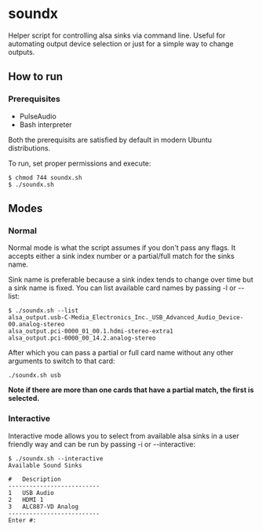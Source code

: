 # soundx
Helper script for controlling alsa sinks via command line. Useful for automating output device selection or just for a simple way to change outputs.

## How to run

### Prerequisites
- PulseAudio
- Bash interpreter

Both the prerequisits are satisfied by default in modern Ubuntu distributions.

To run, set proper permissions and execute:
```console
$ chmod 744 soundx.sh
$ ./soundx.sh
````

## Modes
### Normal
Normal mode is what the script assumes if you don't pass any flags. It accepts either a sink index number or a partial/full match for the sinks name. 

Sink name is preferable because a sink index tends to change over time but a sink name is fixed. You can list available card names by passing -l or --list:
```console
$ ./soundx.sh --list
alsa_output.usb-C-Media_Electronics_Inc._USB_Advanced_Audio_Device-00.analog-stereo
alsa_output.pci-0000_01_00.1.hdmi-stereo-extra1
alsa_output.pci-0000_00_14.2.analog-stereo
```
After which you can pass a partial or full card name without any other arguments to switch to that card:
```console
./soundx.sh usb
```
**Note if there are more than one cards that have a partial match, the first is selected.**
### Interactive
Interactive mode allows you to select from available alsa sinks in a user friendly way and can be run by passing -i or --interactive:
```console
$ ./soundx.sh --interactive
Available Sound Sinks

#	Description
--------------------------
1	USB Audio         
2	HDMI 1            
3	ALC887-VD Analog  
--------------------------
Enter #: 
```
